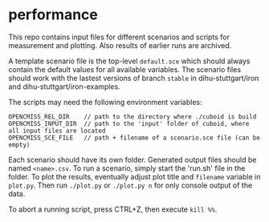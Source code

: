 # performance

This repo contains input files for different scenarios and scripts for measurement and plotting.
Also results of earlier runs are archived.

A template scenario file is the top-level `default.sce` which should always contain the default values for all available variables. The scenario files should work with the lastest versions of branch `stable` in dihu-stuttgart/iron and dihu-stuttgart/iron-examples.

The scripts may need the following environment variables:

    OPENCMISS_REL_DIR    // path to the directory where ./cuboid is build
    OPENCMISS_INPUT_DIR  // path to the 'input' folder of cuboid, where all input files are located
    OPENCMISS_SCE_FILE   // path + filename of a scenario.sce file (can be empty)

Each scenario should have its own folder. Generated output files should be named `<name>.csv`.
To run a scenario, simply start the 'run.sh' file in the folder. To plot the results, eventually adjust plot title and `filename` variable in `plot.py`. Then run `./plot.py` or `./plot.py n` for only console output of the data.

To abort a running script, press CTRL+Z, then execute `kill %%`.
